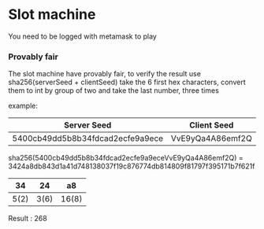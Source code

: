 # Slot machine

You need to be logged with metamask to play  

### Provably fair
The slot machine have provably fair, to verify the result use
sha256(serverSeed + clientSeed)
take the 6 first hex characters, convert them to int by group of two and take the last number, three times

example:

|Server Seed|Client Seed|
|-|-|
|5400cb49dd5b8b34fdcad2ecfe9a9ece|VvE9yQa4A86emf2Q|

sha256(5400cb49dd5b8b34fdcad2ecfe9a9eceVvE9yQa4A86emf2Q) =
3424a8db843d1a41d748138037f19c876774db814809f81797f395171b7f621f

|34|24|a8|
|-|-|-|
|5(2)|3(6)|16(8)|

Result : 268

